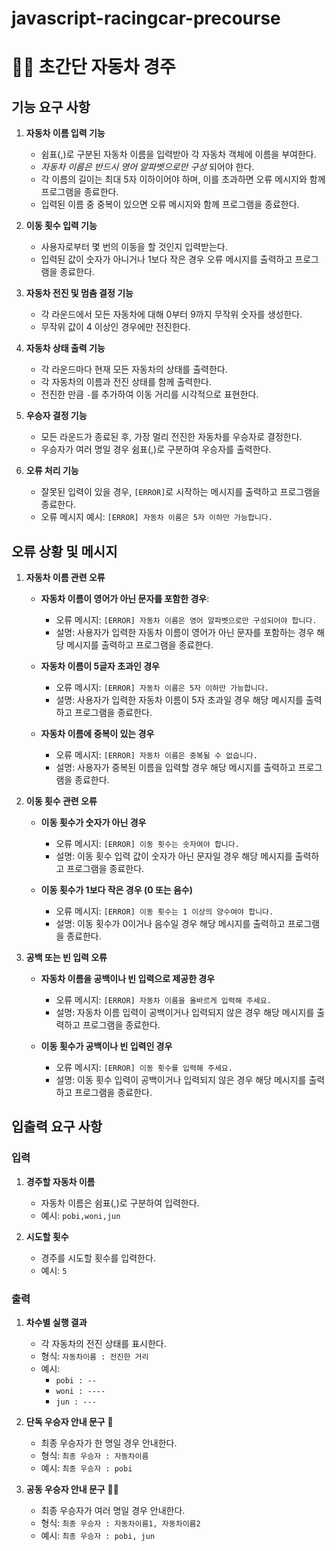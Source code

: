# javascript-racingcar-precourse

# 🚗💨 초간단 자동차 경주

## 기능 요구 사항

1. **자동차 이름 입력 기능**
   - 쉼표(,)로 구분된 자동차 이름을 입력받아 각 자동차 객체에 이름을 부여한다.
   - *자동차 이름은 반드시 영어 알파벳으로만 구성* 되어야 한다.
   - 각 이름의 길이는 최대 5자 이하이어야 하며, 이를 초과하면 오류 메시지와 함께 프로그램을 종료한다.
   - 입력된 이름 중 중복이 있으면 오류 메시지와 함께 프로그램을 종료한다.

2. **이동 횟수 입력 기능**
   - 사용자로부터 몇 번의 이동을 할 것인지 입력받는다.
   - 입력된 값이 숫자가 아니거나 1보다 작은 경우 오류 메시지를 출력하고 프로그램을 종료한다.

3. **자동차 전진 및 멈춤 결정 기능**
   - 각 라운드에서 모든 자동차에 대해 0부터 9까지 무작위 숫자를 생성한다.
   - 무작위 값이 4 이상인 경우에만 전진한다.

4. **자동차 상태 출력 기능**
   - 각 라운드마다 현재 모든 자동차의 상태를 출력한다.
   - 각 자동차의 이름과 전진 상태를 함께 출력한다.
   - 전진한 만큼 `-`를 추가하여 이동 거리를 시각적으로 표현한다.

5. **우승자 결정 기능**
   - 모든 라운드가 종료된 후, 가장 멀리 전진한 자동차를 우승자로 결정한다.
   - 우승자가 여러 명일 경우 쉼표(,)로 구분하여 우승자를 출력한다.

6. **오류 처리 기능**
   - 잘못된 입력이 있을 경우, `[ERROR]`로 시작하는 메시지를 출력하고 프로그램을 종료한다.
   - 오류 메시지 예시: `[ERROR] 자동차 이름은 5자 이하만 가능합니다.`


## 오류 상황 및 메시지

1. **자동차 이름 관련 오류**
   - **자동차 이름이 영어가 아닌 문자를 포함한 경우**: 
     - 오류 메시지: `[ERROR] 자동차 이름은 영어 알파벳으로만 구성되어야 합니다.`
     - 설명: 사용자가 입력한 자동차 이름이 영어가 아닌 문자를 포함하는 경우 해당 메시지를 출력하고 프로그램을 종료한다.

   - **자동차 이름이 5글자 초과인 경우**
     - 오류 메시지: `[ERROR] 자동차 이름은 5자 이하만 가능합니다.`
     - 설명: 사용자가 입력한 자동차 이름이 5자 초과일 경우 해당 메시지를 출력하고 프로그램을 종료한다.

   - **자동차 이름에 중복이 있는 경우**
     - 오류 메시지: `[ERROR] 자동차 이름은 중복될 수 없습니다.`
     - 설명: 사용자가 중복된 이름을 입력할 경우 해당 메시지를 출력하고 프로그램을 종료한다.

2. **이동 횟수 관련 오류**
   - **이동 횟수가 숫자가 아닌 경우**
     - 오류 메시지: `[ERROR] 이동 횟수는 숫자여야 합니다.`
     - 설명: 이동 횟수 입력 값이 숫자가 아닌 문자일 경우 해당 메시지를 출력하고 프로그램을 종료한다.

   - **이동 횟수가 1보다 작은 경우 (0 또는 음수)**
     - 오류 메시지: `[ERROR] 이동 횟수는 1 이상의 양수여야 합니다.`
     - 설명: 이동 횟수가 0이거나 음수일 경우 해당 메시지를 출력하고 프로그램을 종료한다.

3. **공백 또는 빈 입력 오류**
   - **자동차 이름을 공백이나 빈 입력으로 제공한 경우**
     - 오류 메시지: `[ERROR] 자동차 이름을 올바르게 입력해 주세요.`
     - 설명: 자동차 이름 입력이 공백이거나 입력되지 않은 경우 해당 메시지를 출력하고 프로그램을 종료한다.

   - **이동 횟수가 공백이나 빈 입력인 경우**
     - 오류 메시지: `[ERROR] 이동 횟수를 입력해 주세요.`
     - 설명: 이동 횟수 입력이 공백이거나 입력되지 않은 경우 해당 메시지를 출력하고 프로그램을 종료한다.

## 입출력 요구 사항 

### 입력
1. **경주할 자동차 이름**
   - 자동차 이름은 쉼표(,)로 구분하여 입력한다.
   - 예시: `pobi,woni,jun`
  
2. **시도할 횟수**
   - 경주를 시도할 횟수를 입력한다.
   - 예시: `5`

### 출력
1. **차수별 실행 결과**
   - 각 자동차의 전진 상태를 표시한다.
   - 형식: `자동차이름 : 전진한 거리`
   - 예시: 
     - `pobi : --`
     - `woni : ----`
     - `jun : ---`

2. **단독 우승자 안내 문구** 🥇
   - 최종 우승자가 한 명일 경우 안내한다.
   - 형식: `최종 우승자 : 자동차이름`
   - 예시: `최종 우승자 : pobi`

3. **공동 우승자 안내 문구** 🥇🥈
   - 최종 우승자가 여러 명일 경우 안내한다.
   - 형식: `최종 우승자 : 자동차이름1, 자동차이름2`
   - 예시: `최종 우승자 : pobi, jun`
